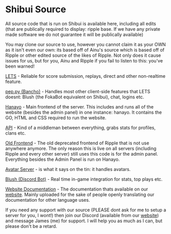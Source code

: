 # Shibui Source

All source code that is run on Shibui is available here, including all edits (that are publically required to display: ripple base. If we have any private made software we do not guarantee it will be publically available)

You may clone our source to use, however you cannot claim it as your OWN as it isn't even our own: its based off of Ainu's source which is based off of Ripple or other edited source of the likes of Ripple. Not only does it cause issues for us, but for you, Ainu and Ripple if you fail to listen to this: you've been warned!

<a href="https://github.com/osushibui/lets">LETS</a> - Reliable for score submission, replays, direct and other non-realtime feature.

<a href="https://github.com/osushibui/pep.py">pep.py (Bancho)</a> - Handles most other client-side features that LETS doesnt: Blush (the FokaBot equivalent on Shibui), chat, logins etc.

<a href="https://github.com/osushibui/hanayo">Hanayo</a> - Main frontend of the server. This includes and runs all of the website (besides the admin panel) in one instance: hanayo. It contains the GO, HTML and CSS required to run the website.

<a href="https://github.com/osushibui/api">API</a> - Kind of a middleman between everything, grabs stats for profiles, clans etc.

<a href="https://github.com/osushibui/old-frontend">Old Frontend</a> - The old deprecated frontend of Ripple that is not use anywhere anymore. The only reason this is live on all servers (including Ripple and every other server) still uses this code is for the admin panel. Everything besides the Admin Panel is run on Hanayo.

<a href="https://github.com/osushibui/avatars">Avatar Server</a> - is what it says on the tin: it handles avatars.

<a href="https://github.com/osushibui/blush">Blush (Discord Bot)</a> - Real time in-game integration for stats, top plays etc.

<a href="https://github.com/osushibui/website-docs">Website Documentation</a> - The documentation thats available on our <a href="https://shibui.pw/doc">website</a>. Mainly uploaded for the sake of people openly translating our documentation for other language uses.

If you need any support with our source (PLEASE dont ask for me to setup a server for you, I wont!) then join our Discord (available from our <a href="https://shibui.pw">website</a>) and message James (me) for support. I will help you as much as I can, but please don't be a retard.
